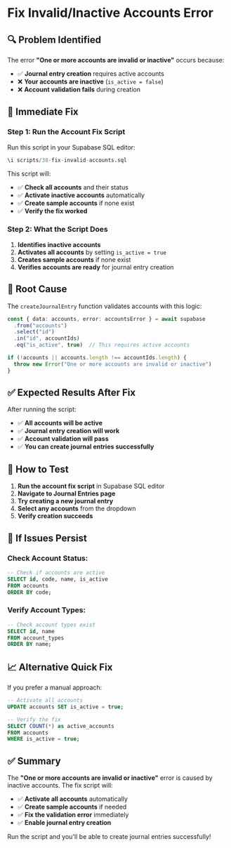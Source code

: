 # Fix Invalid/Inactive Accounts Error

## 🔍 **Problem Identified**

The error **"One or more accounts are invalid or inactive"** occurs because:

- ✅ **Journal entry creation** requires active accounts
- ❌ **Your accounts are inactive** (`is_active = false`)
- ❌ **Account validation fails** during creation

## 🚀 **Immediate Fix**

### **Step 1: Run the Account Fix Script**
Run this script in your Supabase SQL editor:

```sql
\i scripts/38-fix-invalid-accounts.sql
```

This script will:
- ✅ **Check all accounts** and their status
- ✅ **Activate inactive accounts** automatically
- ✅ **Create sample accounts** if none exist
- ✅ **Verify the fix worked**

### **Step 2: What the Script Does**

1. **Identifies inactive accounts**
2. **Activates all accounts** by setting `is_active = true`
3. **Creates sample accounts** if none exist
4. **Verifies accounts are ready** for journal entry creation

## 🔧 **Root Cause**

The `createJournalEntry` function validates accounts with this logic:

```typescript
const { data: accounts, error: accountsError } = await supabase
  .from("accounts")
  .select("id")
  .in("id", accountIds)
  .eq("is_active", true)  // This requires active accounts

if (!accounts || accounts.length !== accountIds.length) {
  throw new Error("One or more accounts are invalid or inactive")
}
```

## ✅ **Expected Results After Fix**

After running the script:
- ✅ **All accounts will be active**
- ✅ **Journal entry creation will work**
- ✅ **Account validation will pass**
- ✅ **You can create journal entries successfully**

## 🎯 **How to Test**

1. **Run the account fix script** in Supabase SQL editor
2. **Navigate to Journal Entries page**
3. **Try creating a new journal entry**
4. **Select any accounts** from the dropdown
5. **Verify creation succeeds**

## 🚨 **If Issues Persist**

### **Check Account Status**:
```sql
-- Check if accounts are active
SELECT id, code, name, is_active 
FROM accounts 
ORDER BY code;
```

### **Verify Account Types**:
```sql
-- Check account types exist
SELECT id, name 
FROM account_types 
ORDER BY name;
```

## 📈 **Alternative Quick Fix**

If you prefer a manual approach:

```sql
-- Activate all accounts
UPDATE accounts SET is_active = true;

-- Verify the fix
SELECT COUNT(*) as active_accounts 
FROM accounts 
WHERE is_active = true;
```

## ✅ **Summary**

The **"One or more accounts are invalid or inactive"** error is caused by inactive accounts. The fix script will:

- ✅ **Activate all accounts** automatically
- ✅ **Create sample accounts** if needed
- ✅ **Fix the validation error** immediately
- ✅ **Enable journal entry creation**

Run the script and you'll be able to create journal entries successfully!
